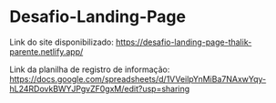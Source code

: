 # Desafio-Landing-Page
Link do site disponibilizado: https://desafio-landing-page-thalik-parente.netlify.app/

Link da planilha de registro de informação: https://docs.google.com/spreadsheets/d/1VVeilpYnMiBa7NAxwYqy-hL24RDovkBWYJPgvZF0gxM/edit?usp=sharing
